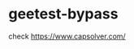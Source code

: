 # geetest-bypass
check https://www.capsolver.com/ 





















                                                                                                                   